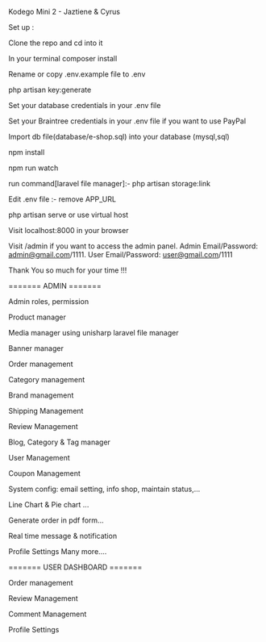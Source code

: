 Kodego Mini 2 - Jaztiene & Cyrus

Set up :

Clone the repo and cd into it

In your terminal composer install

Rename or copy .env.example file to .env

php artisan key:generate

Set your database credentials in your .env file

Set your Braintree credentials in your .env file if you want to use PayPal

Import db file(database/e-shop.sql) into your database (mysql,sql)

npm install

npm run watch

run command[laravel file manager]:- php artisan storage:link

Edit .env file :- remove APP_URL

php artisan serve or use virtual host

Visit localhost:8000 in your browser

Visit /admin if you want to access the admin panel. Admin Email/Password: admin@gmail.com/1111. User Email/Password: user@gmail.com/1111

Thank You so much for your time !!!

======= ADMIN =======

Admin roles, permission

Product manager

Media manager using unisharp laravel file manager

Banner manager

Order management

Category management

Brand management

Shipping Management

Review Management

Blog, Category & Tag manager

User Management

Coupon Management

System config: email setting, info shop, maintain status,...

Line Chart & Pie chart ...

Generate order in pdf form...

Real time message & notification

Profile Settings Many more....

======= USER DASHBOARD =======

Order management

Review Management

Comment Management

Profile Settings
